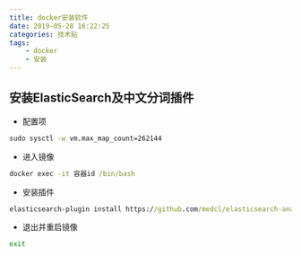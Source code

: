```yaml
---
title: docker安装软件
date: 2019-05-28 16:22:25
categories: 技术贴
tags:
    - docker
    - 安装
---
```


## 安装ElasticSearch及中文分词插件

* 配置项
``` cmd
sudo sysctl -w vm.max_map_count=262144
```
* 进入镜像
``` cmd
docker exec -it 容器id /bin/bash
```
* 安装插件
``` cmd
elasticsearch-plugin install https://github.com/medcl/elasticsearch-analysis-ik/releases/download/vES版本/elasticsearch-analysis-ik-ES版本.zip
```
* 退出并重启镜像
``` cmd
exit
```